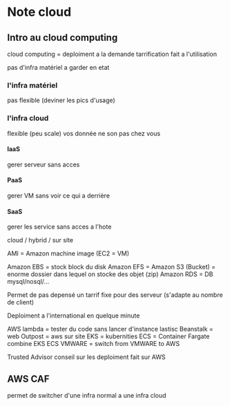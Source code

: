 # Note cloud

## Intro au cloud computing

cloud computing = deploiment a la demande 
tarrification fait a l'utilisation

pas d'infra matériel a garder en etat

### l'infra matériel
pas flexible (deviner les pics d'usage)

### l'infra cloud
flexible (peu scale)
vos donnée ne son pas chez vous

#### IaaS
gerer serveur sans acces

#### PaaS
gerer VM sans voir ce qui a derrière

#### SaaS
gerer les service sans acces a l'hote

cloud / hybrid / sur site

AMI = Amazon machine image (EC2 = VM)

Amazon EBS = stock block du disk
Amazon EFS =
Amazon S3 (Bucket) = enorme dossier dans lequel on stocke des objet (zip)
Amazon RDS = DB mysql/nosql/...

Permet de pas depensé un tarrif fixe pour des serveur (s'adapte au nombre de client)

Deploiment a l'international en quelque minute

AWS lambda = tester du code sans lancer d'instance
lastisc Beanstalk = web
Outpost = aws sur site
EKS = kubernities
ECS = Container
Fargate combine EKS ECS
VMWARE = switch from VMWARE to AWS

Trusted Advisor conseil sur les deploiment fait sur AWS

## AWS CAF
permet de switcher d'une infra normal a une infra cloud


